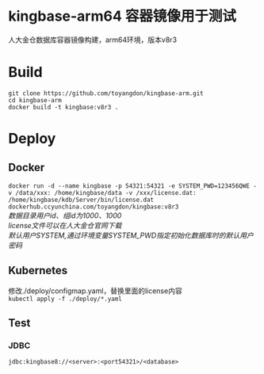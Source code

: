 # kingbase-arm64 容器镜像用于测试
人大金仓数据库容器镜像构建，arm64环境，版本v8r3
# Build
`git clone https://github.com/toyangdon/kingbase-arm.git`  
`cd kingbase-arm`  
`docker build -t kingbase:v8r3 .`
# Deploy
## Docker
`docker run -d --name kingbase -p 54321:54321 -e SYSTEM_PWD=123456QWE -v /data/xxx: /home/kingbase/data -v /xxx/license.dat: /home/kingbase/kdb/Server/bin/license.dat dockerhub.ccyunchina.com/toyangdon/kingbase:v8r3`  
*数据目录用户id、组id为1000、1000*  
*license文件可以在人大金仓官网下载*  
*默认用户SYSTEM,通过环境变量SYSTEM_PWD指定初始化数据库时的默认用户密码*  
## Kubernetes
修改./deploy/configmap.yaml，替换里面的license内容  
`kubectl apply -f ./deploy/*.yaml`
## Test
### JDBC
`jdbc:kingbase8://<server>:<port54321>/<database>`
